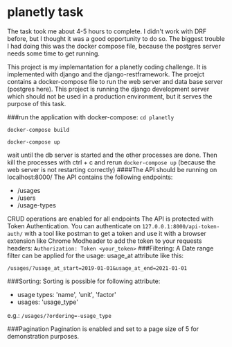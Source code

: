 # planetly task
The task took me about 4-5 hours to complete. I didn't work
with DRF before, but I thought it was a good opportunity to 
do so. The biggest trouble I had doing this was the docker
compose file, because the postgres server needs some time
to get running.

This project is my implemantation for a planetly coding challenge.
It is implemented with django and the django-restframework.
The proejct contains a docker-compose file to run the 
web server and data base server (postgres here).
This project is running the django development server which
should not be used in a production environment, but it 
serves the purpose of this task.

###run the application with docker-compose:
`cd planetly`

`docker-compose build`

`docker-compose up`

wait until the db server is started and the other processes are done. 
Then kill the processes with ctrl + c and rerun 
`docker-compose up` (because the web server is not restarting correctly)
####The API should be running on localhost:8000/
The API contains the following endpoints:
* /usages
* /users
* /usage-types

CRUD operations are enabled for all endpoints
The API is protected with Token Authentication. You can authenticate 
on `127.0.0.1:8000/api-token-auth/` with a tool like postman to
get a token and use it with a browser extension like Chrome Modheader
to add the token to your requests headers:
`Authorization: Token <your_token>`
###Filtering:
A Date range filter can be applied for the usage: usage_at attribute like this:

`/usages/?usage_at_start=2019-01-01&usage_at_end=2021-01-01`

###Sorting:
Sorting is possible for following attribute:
* usage types: 'name', 'unit', 'factor'
* usages: 'usage_type'

e.g.: `/usages/?ordering=-usage_type`

###Pagination
Pagination is enabled and set to a page size of 5 for demonstration purposes.